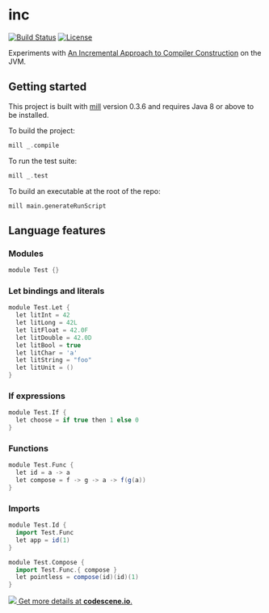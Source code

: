 # inc

[![Build Status](https://api.travis-ci.org/DavidGregory084/inc.svg)](https://travis-ci.org/DavidGregory084/inc)
[![License](https://img.shields.io/github/license/DavidGregory084/inc.svg)](https://opensource.org/licenses/Apache-2.0)

Experiments with [An Incremental Approach to Compiler Construction](http://scheme2006.cs.uchicago.edu/11-ghuloum.pdf) on the JVM.

## Getting started

This project is built with [mill](https://www.lihaoyi.com/mill/) version 0.3.6 and requires Java 8 or above to be installed.

To build the project:

```scala
mill _.compile
```

To run the test suite:

```scala
mill _.test
```

To build an executable at the root of the repo:

```
mill main.generateRunScript
```

## Language features

### Modules

```scala
module Test {}
```

### Let bindings and literals

```scala
module Test.Let {
  let litInt = 42
  let litLong = 42L
  let litFloat = 42.0F
  let litDouble = 42.0D
  let litBool = true
  let litChar = 'a' 
  let litString = "foo"
  let litUnit = ()
}
```

### If expressions

```scala
module Test.If {
  let choose = if true then 1 else 0
}
```

### Functions

```scala
module Test.Func {
  let id = a -> a
  let compose = f -> g -> a -> f(g(a))
}
```

### Imports

```scala
module Test.Id {
  import Test.Func
  let app = id(1)
}

module Test.Compose {
  import Test.Func.{ compose }
  let pointless = compose(id)(id)(1)
}
```

[![](https://codescene.io/projects/3147/status.svg) Get more details at **codescene.io**.](https://codescene.io/projects/3147/jobs/latest-successful/results)
